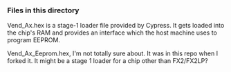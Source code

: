### Files in this directory

Vend_Ax.hex is a stage-1 loader file provided by Cypress.  It gets loaded into the chip's RAM and provides an interface which the host machine uses to program EEPROM.

Vend_Ax_Eeprom.hex, I'm not totally sure about.  It was in this repo when I forked it.  It might be a stage 1 loader for a chip other than FX2/FX2LP?